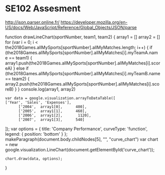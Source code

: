 # SE102 Assesment
http://json.parser.online.fr/
https://developer.mozilla.org/en-US/docs/Web/JavaScript/Reference/Global_Objects/JSON/parse

function drawLineChart(sportNumber, team1, team2) {
	array1 = []
	array2 = []
	for (var i = 0; i < the2018Games.allMySports[sportNumber].allMyMatches.length; i++) {
		if (the2018Games.allMySports[sportNumber].allMyMatches[i].myTeamA.name == team1) {
			array1.push(the2018Games.allMySports[sportNumber].allMyMatches[i].scoreA)
		} else if (the2018Games.allMySports[sportNumber].allMyMatches[i].myTeamB.name == team2) {
			array2.push(the2018Games.allMySports[sportNumber].allMyMatches[i].scoreB)
		}
	}
	console.log(array1, array2)
	
	var data = google.visualization.arrayToDataTable([
	['Year', 'Sales', 'Expenses'],
          ['2004',  array1[0],      400],
          ['2005',  array1[1],      460],
          ['2006',  array1[2],       1120],
          ['2007',  array1[3],      540]
]);
    var options = {
		title: 'Company Performance',
        curveType: 'function',
        legend: { position: 'bottom' }
    };
	makeParagraph(document.body.childNodes[5], "", "curve_chart")
    var chart = new google.visualization.LineChart(document.getElementById('curve_chart'));

    chart.draw(data, options);
}
